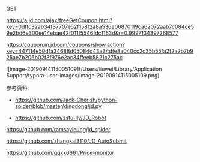 GET



https://a.jd.com/ajax/freeGetCoupon.html?key=0dffc32ab34f37707e52f158f2a8a536e06870119ca62072aab7c084ce59e2bd6e300ee14ebae42f011f5546fdc1163d&r=0.9997134397268577



https://coupon.m.jd.com/coupons/show.action?key=447114e50d1a34688d05084d43a34dfe8a040cc2c35b55fa2f2a2b7b925ae7b206b02f3f976e2ac34ffeeb5821c275ac



![image-20190914115005109](/Users/liuwei/Library/Application Support/typora-user-images/image-20190914115005109.png)







参考资料:



+ https://github.com/Jack-Cherish/python-spider/blob/master/dingdong/jd.py

+ https://github.com/zstu-lly/JD_Robot





https://github.com/ramsayleung/jd_spider

https://github.com/zhangkai3110/JD_AutoSubmit

https://github.com/qqxx6661/Price-monitor

